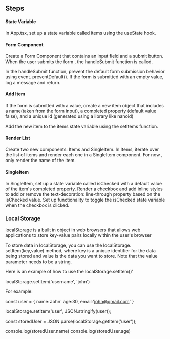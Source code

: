 ## Steps

#### State Variable

In App.tsx, set up a state variable called
items using the useState hook.

#### Form Component

Create a Form Component that contains an input field
and a submit button. When the user submits the form , the handleSubmit
function is called.

In the handleSubmit function, prevent the default form submission
behavior using event. preventDefault(). If the form is submitted
with an empty value, log a message and return.

#### Add Item

If the form is submitted with a value,
create a new item object that includes a
name(taken from the form input), a
completed property (default value false),
and a unique id (generated using a library like nanoid)

Add the new item to the items state variable
using the setItems function.

#### Render List

Create two new components: Items and SingleItem. In Items, iterate over
the list of items and render each one in a SingleItem component. For now ,
only render the name of the item.

#### SingleItem

In SingleItem, set up a state variable
called isChecked with a default value of the item's completed property.
Render a checkbox and add inline styles to add or remove the text-decoration:
line-through property based on the isChecked value. Set up functionality
to toggle the isChecked state variable when the checkbox is clicked.

### Local Storage

localStorage is a built in object in web browsers that allows web applications
to store key-value pairs locally within the user's browser

To store data in localStorage, you can use the localStorage. setItem(key,value) method,
where key is a unique identifier for the data being stored and value is the data you want
to store. Note that the value parameter needs to be a string.

Here is an example of how to use the localStorage.setItem()'

localStorage.setItem('username', 'john')

For example:

const user = {
name:'John'
age:30,
email:'john@gmail.com'
}

localStorage.setItem('user', JSON.stringify(user));

const storedUser = JSON.parse(localStorage.getItem('user'));

console.log(storedUser.name)
console.log(storedUser.age)

